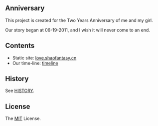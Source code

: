 Anniversary
---

This project is created for the Two Years Anniversary of me and my girl.

Our story began at 06-19-2011, and I wish it will never come to an end.

## Contents

- Static site: [love.shaofantasy.cn](http://love.shaofantasy.cn)
- Our time-line: [timeline](http://love.shaofantasy.cn/timeline/)

## History

See [HISTORY](HISTORY.md).

## License

The [MIT](LICENSE) License.
